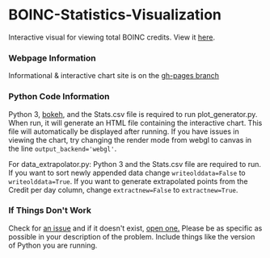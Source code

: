 # BOINC-Statistics-Visualization
Interactive visual for viewing total BOINC credits. View it [here](https://roboticmind.github.io/BOINC-Statistics-Visualization/).
### Webpage Information
Informational & interactive chart site is on the [gh-pages branch](https://github.com/RoboticMind/BOINC-Statistics-Visualization/tree/gh-pages)

### Python Code Information
Python 3, [bokeh](https://bokeh.pydata.org), and the Stats.csv file is required to run plot_generator.py. When run,
it will generate an HTML file containing the interactive chart. This file will automatically be displayed after running. If
you have issues in viewing the chart, try changing the render mode from webgl to canvas in the line ```output_backend='webgl'```.

For data_extrapolator.py: Python 3 and the Stats.csv file are required to run. If you want to sort newly appended data change ```writeolddata=False``` to
```writeolddata=True```. If you want to generate extrapolated points from the Credit per day column, change ```extractnew=False``` to
```extractnew=True```. 

### If Things Don't Work

Check for [an issue](https://github.com/RoboticMind/BOINC-Statistics-Visualization/issues) and if it doesn't exist, [open one.](https://github.com/RoboticMind/BOINC-Statistics-Visualization/issues/new)
Please be as specific as possible in your description of the problem. Include things like the version of Python you are running. 
